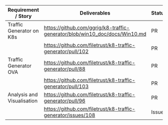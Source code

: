 | Requirement / Story  | Deliverables  | Status  |   
|---|---|---|
| Traffic Generator on K8s  | https://github.com/ggrig/k8-traffic-generator/blob/win10_doc/docs/Win10.md  | PR  | 
|   | https://github.com/filetrust/k8-traffic-generator/pull/102  | PR  | 
| Traffic Generator OVA  | https://github.com/filetrust/k8-traffic-generator/pull/88  | PR  | 
|   | https://github.com/filetrust/k8-traffic-generator/pull/103  | PR  | 
| Analysis and Visualisation  | https://github.com/filetrust/k8-traffic-generator/pull/96  | PR  | 
|   | https://github.com/filetrust/k8-traffic-generator/issues/108  | Issue  | 